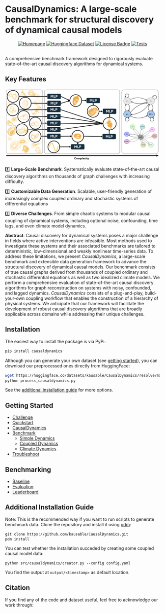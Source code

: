 # CausalDynamics: A large-scale benchmark for structural discovery of dynamical causal models


<div align="center">
<a href="http://kausable.github.io/CausalDynamics"><img src="https://img.shields.io/badge/View-Documentation-blue?style=for-the-badge)" alt="Homepage"/></a>
  <!-- <a href="<ADD_LINK>"><img src="https://img.shields.io/badge/ArXiV-2402.00712-b31b1b.svg" alt="arXiv"/></a> -->
<a href="https://huggingface.co/datasets/kausable/CausalDynamics"><img src="https://img.shields.io/badge/Dataset-HuggingFace-ffd21e" alt="Huggingface Dataset"/></a>
<a href="https://github.com/kausable/CausalDynamics/blob/main/LICENSE.txt"><img src="https://img.shields.io/badge/License-MIT-green" alt="License Badge"/></a>
<a href="https://github.com/kausable/CausalDynamics/actions/workflows/run-tests.yml"><img src="https://github.com/kausable/CausalDynamics/workflows/Run%20Tests/badge.svg" alt="Tests"/></a>
</div>
</br>

A comprehensive benchmark framework designed to rigorously evaluate state-of-the-art causal discovery algorithms for dynamical systems.

## Key Features
![Overview of CausalDynamics](docs/causaldynamics_overview.png)


1️⃣ **Large-Scale Benchmark**. Systematically evaluate state-of-the-art causal discovery algorithms on thousands of graph challenges with increasing difficulty. 

2️⃣ **Customizable Data Generation**. Scalable, user-friendly generation of increasingly complex coupled ordinary and stochastic systems of differential equations

3️⃣ **Diverse Challenges**. From simple chaotic systems to modular causal coupling of dynamical systems, including optional noise, confounding, time lags, and even climate model dynamics.

**Abstract**: Causal discovery for dynamical systems poses a major challenge in fields where active interventions are infeasible. Most methods used to investigate these systems and their associated benchmarks are tailored to deterministic, low-dimensional and weakly nonlinear time-series data. To address these limitations, we present *CausalDynamics*, a large-scale benchmark and extensible data generation framework to advance the structural discovery of dynamical causal models. Our benchmark consists of true causal graphs derived from thousands of coupled ordinary and stochastic differential equations as well as two idealized climate models. We perform a comprehensive evaluation of state-of-the-art causal discovery algorithms for graph reconstruction on systems with noisy, confounded, and lagged dynamics. *CausalDynamics* consists of a plug-and-play, build-your-own coupling workflow that enables the construction of a hierarchy of physical systems. We anticipate that our framework will facilitate the development of robust causal discovery algorithms that are broadly applicable across domains while addressing their unique challenges. 


## Installation

The easiest way to install the package is via PyPi:
```bash
pip install causaldynamics
```

Although you can generate your own dataset (see [getting started](#getting-started)), you can download our preprocessed ones directly from HuggingFace:
```bash
wget https://huggingface.co/datasets/kausable/CausalDynamics/resolve/main/process_causaldynamics.py
python process_causaldynamics.py
```

See the [additional installation guide](#additional-installation-guide) for more options.


## Getting Started

- [Challenge](https://kausable.github.io/CausalDynamics/challenge.html)
- [Quickstart](https://kausable.github.io/CausalDynamics/notebooks/quickstart.html)
- [CausalDynamics](https://kausable.github.io/CausalDynamics/notebooks/causaldynamics.html)
- [Benchmark](https://kausable.github.io/CausalDynamics/benchmark.html)
    - [Simple Dynamics](https://kausable.github.io/CausalDynamics/notebooks/simple_causal_models.html)
    - [Coupled Dynamics](https://kausable.github.io/CausalDynamics/notebooks/coupled_causal_models.html)
    - [Climate Dynamics](https://kausable.github.io/CausalDynamics/notebooks/climate_causal_models.html)
- [Troubleshoot](https://kausable.github.io/CausalDynamics/troubleshoot.html)

## Benchmarking
- [Baseline](https://kausable.github.io/CausalDynamics/baseline.html)
- [Evaluation](https://kausable.github.io/CausalDynamics/notebooks/eval_pipeline.html)
- [Leaderboard](https://kausable.github.io/CausalDynamics/leaderboard.html)

## Additional Installation Guide
Note: This is the recommended way if you want to run scripts to generate benchmark data. Clone the repository and install it using [pdm](https://pdm-project.org/en/latest/): 

```shell
git clone https://github.com/kausable/CausalDynamics.git
pdm install
```

You can test whether the installation succeded by creating some coupled causal model data:

```shell
python src/causaldynamics/creator.py --config config.yaml
```

You find the output at `output/<timestamp>` as default location.

## Citation
If you find any of the code and dataset useful, feel free to acknowledge our work through:
